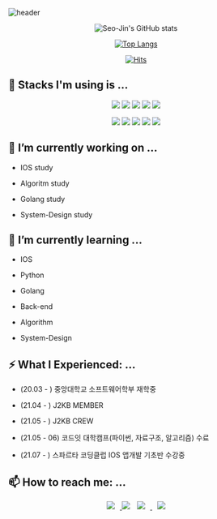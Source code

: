 ![header](https://capsule-render.vercel.app/api?type=slice&color=timeAuto&height=300&section=header&text=SeoJin%20Hwang's%20%20Github&fontSize=60&fontAlign=40&fontAlignY=11&rotate=20)

<div align=center>

![Seo-Jin's GitHub stats](https://github.com/swiftie1230?username=Seo-Jin&theme=radical&show_icons=true)

[![Top Langs](https://github-readme-stats.vercel.app/api/top-langs/?username=Seo-Jin&layout=compact)](https://github.com/swiftie1230)
 
  
[![Hits](https://hits.seeyoufarm.com/api/count/incr/badge.svg?url=https%3A%2F%2Fgithub.com%2Fswiftie1230&count_bg=%2310FFF8&title_bg=%2340C9F1&icon=&icon_color=%23E7E7E7&title=hits&edge_flat=false)](https://hits.seeyoufarm.com)
 
 </div>

## 🛒 Stacks I'm using is ...

<div align=center> <img src="https://img.shields.io/badge/python-3776AB?style=flat&logo=python&logoColor=white"> <img src="https://img.shields.io/badge/C-A8B9CC?style=flat&logo=C&logoColor=white"> <img src="https://img.shields.io/badge/swift-FA7343?style=flat&logo=swift&logoColor=white"> <img src="https://img.shields.io/badge/go-00ADD8?style=flat&logo=go&logoColor=white"> <img src="https://img.shields.io/badge/JAVA-007396?style=flat&logo=java&logoColor=white">

  
  <img src="https://img.shields.io/badge/github-181717?style=flat&logo=github&logoColor=white"> <img src="https://img.shields.io/badge/slack-4A154B?style=flat&logo=slack&logoColor=white"> <img src="https://img.shields.io/badge/notion-000000?style=flat&logo=notion&logoColor=white"> <img src="https://img.shields.io/badge/mysql-4479A1?style=flat&logo=mysql&logoColor=white"> <img src="https://img.shields.io/badge/mariaDB-003545?style=flat&logo=mariaDB&logoColor=white"> </div> 


## 🔭 I’m currently working on ...
* IOS study  
 
* Algoritm study  
 
* Golang study     
 
* System-Design study     
 
 

## 🌱 I’m currently learning ...
* IOS     
 
* Python
 
* Golang
 
* Back-end
 
* Algorithm
 
* System-Design

 
 
## ⚡ What I Experienced: ...
* (20.03 - ) 중앙대학교 소프트웨어학부 재학중
 
* (21.04 - ) J2KB MEMBER
 
* (21.05 - ) J2KB CREW
 
* (21.05 - 06) 코드잇 대학캠프(파이썬, 자료구조, 알고리즘) 수료

* (21.07 - ) 스파르타 코딩클럽 IOS 앱개발 기초반 수강중

## 📫 How to reach me: ...
<div align=center> <a href="https://swiftie1230.github.io"> <img src="http://img.shields.io/badge/-Tech%20Blog-655ced?style=flat&logo=github&link=https://swiftie1230.github.io" style="height : auto; margin-left : 10px; margin-right : 10px;"/> </a><a href="https://www.instagram.com/after._.glow__/"><img src="https://img.shields.io/badge/Instagram-ff69b4?style=flat&logo=Instagram&logoColor=white"/></a> <a href="https://www.facebook.com/profile.php?id=100025080877729"> <img src="http://img.shields.io/badge/-Facebook-1877F2?style=flat&logo=github&link=https://www.facebook.com/profile.php?id=100025080877729" style="height : auto; margin-left : 10px; margin-right : 10px;"/> </a><a href="mailto:swiftie1230@gmail.com"> <img src="https://img.shields.io/badge/Gmail-d14836?style=flat&logo=Gmail&logoColor=white&link=mailto:swiftie1230@gmail.com" style="height : auto; margin-left : 10px; margin-right : 10px;"/> </a> </div>


